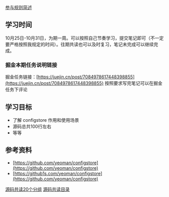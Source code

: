 [参与规则简述](https://www.yuque.com/ruochuan12/notice/gm51y6?view=doc_embed)
## 学习时间
10月25日-10月31日，为期一周。可以按照自己节奏学习，提交笔记即可（不一定要严格按照我规定的时间）。往期共读也可以及时复习，笔记未完成可以继续完成。

### 掘金本期任务说明链接

掘金任务链接：[https://juejin.cn/post/7084978617448398855](https://juejin.cn/post/7084978617448398855)
按照要求写完笔记可以在掘金任务下评论
## 学习目标

- 了解 configstore 作用和使用场景
- 源码总共100行左右
- 等等
## 参考资料

- [https://github.com/yeoman/configstore](https://github.com/yeoman/configstore)
- [https://github1s.com/yeoman/configstore](https://github.com/yeoman/configstore)

[源码共读20个分组](https://www.yuque.com/go/doc/56866898?view=doc_embed)
[源码共读目录](https://www.yuque.com/go/doc/55657026?view=doc_embed)
